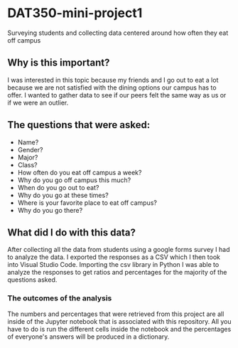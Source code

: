# DAT350-mini-project1
Surveying students and collecting data centered around how often they eat off campus
## Why is this important?
I was interested in this topic because my friends and I go out to eat a lot because we are not satisfied with the dining options our campus has to offer. I wanted to gather data to see if our peers felt the same way as us or if we were an outlier.
## The questions that were asked:
 - Name?
 - Gender?
 - Major?
 - Class?
 - How often do you eat off campus a week?
 - Why do you go off campus this much?
 - When do you go out to eat?
 - Why do you go at these times?
 - Where is your favorite place to eat off campus?
 - Why do you go there?

## What did I do with this data?
After collecting all the data from students using a google forms survey I had to analyze the data. 
I exported the responses as a CSV which I then took into Visual Studio Code. Importing the csv library in Python I was able to analyze the responses to get ratios and percentages for the majority of the questions asked. 

### The outcomes of the analysis
The numbers and percentages that were retrieved from this project are all inside of the Jupyter notebook that is associated with this repository. All you have to do is run the different cells inside the notebook and the percentages of everyone's answers will be produced in a dictionary.
